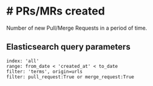 # \# PRs/MRs created

Number of new Pull/Merge Requests in a period of time.

## Elasticsearch query parameters
```
index: 'all'
range: from_date < 'created_at' < to_date
filter: 'terms', origin=urls
filter: pull_request:True or merge_request:True
```
